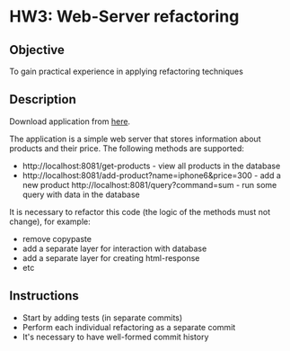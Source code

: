 # HW3: Web-Server refactoring

## Objective

To gain practical experience in applying refactoring techniques

## Description

Download application from [here](https://github.com/akirakozov/software-design/tree/master/java/refactoring).

The application is a simple web server that stores information about products and their price.
The following methods are supported:
- http://localhost:8081/get-products - view all products in the database
- http://localhost:8081/add-product?name=iphone6&price=300 - add a new product
  http://localhost:8081/query?command=sum - run some query with data in the database

It is necessary to refactor this code (the logic of the methods must not change), for example:
- remove copypaste
- add a separate layer for interaction with database
- add a separate layer for creating html-response
- etc

## Instructions

- Start by adding tests (in separate commits)
- Perform each individual refactoring as a separate commit
- It's necessary to have well-formed commit history
